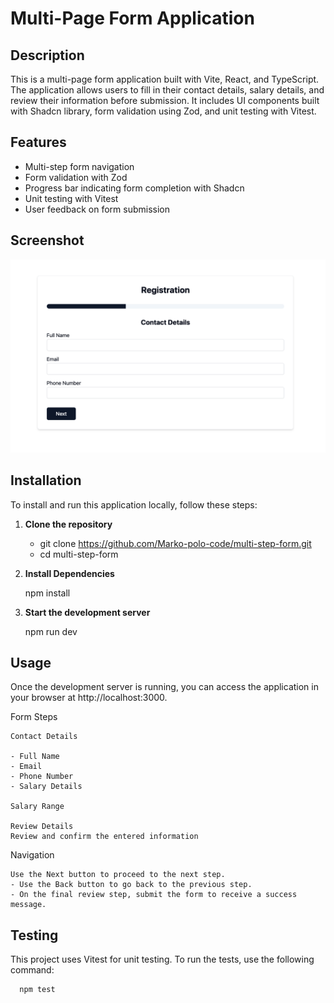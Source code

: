 # Multi-Page Form Application

## Description

This is a multi-page form application built with Vite, React, and TypeScript. The application allows users to fill in their contact details, salary details, and review their information before submission. It includes UI components built with Shadcn library, form validation using Zod, and unit testing with Vitest.

## Features

- Multi-step form navigation
- Form validation with Zod
- Progress bar indicating form completion with Shadcn
- Unit testing with Vitest
- User feedback on form submission

## Screenshot

![App Screenshot](/public/Screenshot%202024-05-27%20at%2016.43.36.png)

## Installation

To install and run this application locally, follow these steps:

1. **Clone the repository**

    - git clone https://github.com/Marko-polo-code/multi-step-form.git
    - cd multi-step-form

2. **Install Dependencies**

    npm install

3. **Start the development server**

    npm run dev


## Usage

  Once the development server is running, you can access the application in your browser at http://localhost:3000.

  Form Steps

    Contact Details

    - Full Name
    - Email
    - Phone Number
    - Salary Details

    Salary Range

    Review Details
    Review and confirm the entered information

  Navigation

    Use the Next button to proceed to the next step.
    - Use the Back button to go back to the previous step.
    - On the final review step, submit the form to receive a success message.


## Testing

  This project uses Vitest for unit testing. To run the tests, use the following command:

      npm test

